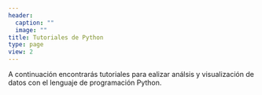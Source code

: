```yaml
---
header:
  caption: ""
  image: ""
title: Tutoriales de Python
type: page
view: 2
---
```


A continuación encontrarás tutoriales para ealizar análsis y visualización de datos con el lenguaje de programación Python.